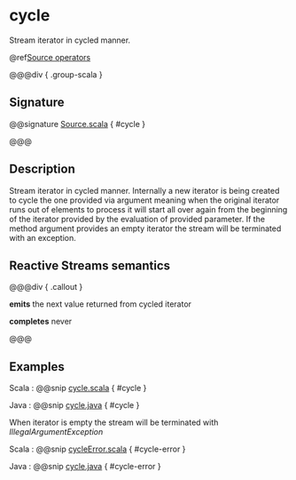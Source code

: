 # cycle

Stream iterator in cycled manner.

@ref[Source operators](../index.md#source-operators)

@@@div { .group-scala }

## Signature

@@signature [Source.scala](/akka-stream/src/main/scala/akka/stream/scaladsl/Source.scala) { #cycle }

@@@

## Description

Stream iterator in cycled manner. Internally a new iterator is being created to cycle the one provided via argument meaning
when the original iterator runs out of elements to process it will start all over again from the beginning of the iterator
provided by the evaluation of provided parameter. If the method argument provides an empty iterator the stream will be 
terminated with an exception.

## Reactive Streams semantics

@@@div { .callout }

**emits** the next value returned from cycled iterator

**completes** never

@@@


## Examples

Scala
:  @@snip [cycle.scala](/akka-stream-tests/src/test/scala/akka/stream/scaladsl/SourceSpec.scala) { #cycle }

Java
:  @@snip [cycle.java](/akka-stream-tests/src/test/java/akka/stream/javadsl/SourceTest.java) { #cycle }


When iterator is empty the stream will be terminated with _IllegalArgumentException_

Scala
:  @@snip [cycleError.scala](/akka-stream-tests/src/test/scala/akka/stream/scaladsl/SourceSpec.scala) { #cycle-error }

Java
:  @@snip [cycle.java](/akka-stream-tests/src/test/java/akka/stream/javadsl/SourceTest.java) { #cycle-error }

